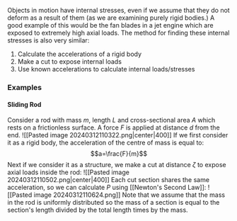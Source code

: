 Objects in motion have internal stresses, even if we assume that they do not deform as a result of them (as we are examining purely rigid bodies.)
A good example of this would be the fan blades in a jet engine which are exposed to extremely high axial loads.
The method for finding these internal stresses is also very similar:
1) Calculate the accelerations of a rigid body
2) Make a cut to expose internal loads
3) Use known accelerations to calculate internal loads/stresses

### Examples
#### Sliding Rod
Consider a rod with mass $m$, length $L$ and cross-sectional area $A$ which rests on a frictionless surface. A force $F$ is applied at distance $d$ from the end.
![[Pasted image 20240312110322.png|center|400]]
If we first consider it as a rigid body, the acceleration of the centre of mass is equal to:
$$a=\frac{F}{m}$$
Next if we consider it as a structure, we make a cut at distance $\zeta$ to expose axial loads inside the rod:
![[Pasted image 20240312110502.png|center|400]]
Each cut section shares the same acceleration, so we can calculate $P$ using [[Newton's Second Law]]:
![[Pasted image 20240312110624.png]]
Note that we assume that the mass in the rod is uniformly distributed so the mass of a section is equal to the section's length divided by the total length times by the mass.

